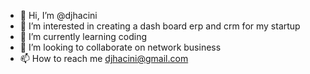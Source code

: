 - 👋 Hi, I’m @djhacini
- 👀 I’m interested in creating a dash board erp and crm for my startup
- 🌱 I’m currently learning coding
- 💞️ I’m looking to collaborate on network business
- 📫 How to reach me djhacini@gmail.com

<!---
djhacini/djhacini is a ✨ special ✨ repository because its `README.md` (this file) appears on your GitHub profile.
You can click the Preview link to take a look at your changes.
--->

